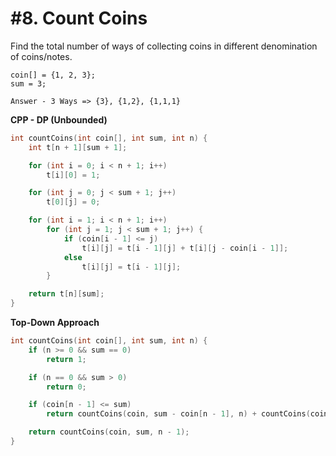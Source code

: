 # #8. Count Coins

Find the total number of ways of collecting coins in different denomination of coins/notes.

```
coin[] = {1, 2, 3};
sum = 3;

Answer - 3 Ways => {3}, {1,2}, {1,1,1}
```

**CPP - DP (Unbounded)**
```cpp
int countCoins(int coin[], int sum, int n) {
	int t[n + 1][sum + 1];

	for (int i = 0; i < n + 1; i++)
		t[i][0] = 1;

	for (int j = 0; j < sum + 1; j++)
		t[0][j] = 0;

	for (int i = 1; i < n + 1; i++)
		for (int j = 1; j < sum + 1; j++) {
			if (coin[i - 1] <= j)
				t[i][j] = t[i - 1][j] + t[i][j - coin[i - 1]];
			else
				t[i][j] = t[i - 1][j];
		}

	return t[n][sum];
}
```

**Top-Down Approach**
```cpp
int countCoins(int coin[], int sum, int n) {
	if (n >= 0 && sum == 0)
		return 1;

	if (n == 0 && sum > 0)
		return 0;

	if (coin[n - 1] <= sum)
		return countCoins(coin, sum - coin[n - 1], n) + countCoins(coin, sum, n - 1);

	return countCoins(coin, sum, n - 1);
}
```
